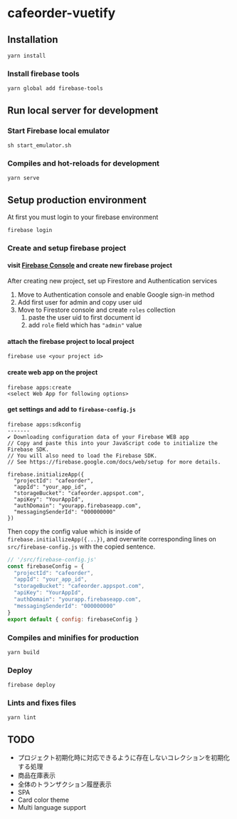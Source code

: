 # cafeorder-vuetify

## Installation

```shell
yarn install
```

### Install firebase tools

```shell
yarn global add firebase-tools
```

## Run local server for development

### Start Firebase local emulator

```shell
sh start_emulator.sh
```

### Compiles and hot-reloads for development

```shell
yarn serve
```

## Setup production environment

At first you must login to your firebase environment

```shell
firebase login
```

### Create and setup firebase project

#### visit [Firebase Console](https://console.firebase.google.com/?hl=ja) and create new firebase project

After creating new project, set up Firestore and Authentication services

1. Move to Authentication console and enable Google sign-in method
1. Add first user for admin and copy user uid
1. Move to Firestore console and create `roles` collection
    1. paste the user uid to first document id
    1. add `role` field which has `"admin"` value

#### attach the firebase project to local project

```shell
firebase use <your project id>
```

#### create web app on the project

```shell
firebase apps:create
<select Web App for following options>
```

#### get settings and add to `firebase-config.js`

```shell
firebase apps:sdkconfig
-------
✔ Downloading configuration data of your Firebase WEB app
// Copy and paste this into your JavaScript code to initialize the Firebase SDK.
// You will also need to load the Firebase SDK.
// See https://firebase.google.com/docs/web/setup for more details.

firebase.initializeApp({
  "projectId": "cafeorder",
  "appId": "your_app_id",
  "storageBucket": "cafeorder.appspot.com",
  "apiKey": "YourAppId",
  "authDomain": "yourapp.firebaseapp.com",
  "messagingSenderId": "000000000"
})
```

Then copy the config value which is inside of `firebase.initiallizeApp({...})`,
and overwrite corresponding lines on `src/firebase-config.js` with the copied sentence.

```js
// '/src/firebase-config.js'
const firebaseConfig = {
  "projectId": "cafeorder",
  "appId": "your_app_id",
  "storageBucket": "cafeorder.appspot.com",
  "apiKey": "YourAppId",
  "authDomain": "yourapp.firebaseapp.com",
  "messagingSenderId": "000000000"
}
export default { config: firebaseConfig }
```

### Compiles and minifies for production

```shell
yarn build
```

### Deploy

```shell
firebase deploy
```

### Lints and fixes files

```shell
yarn lint
```

## TODO

- プロジェクト初期化時に対応できるように存在しないコレクションを初期化する処理
- 商品在庫表示
- 全体のトランザクション履歴表示
- SPA
- Card color theme
- Multi language support
